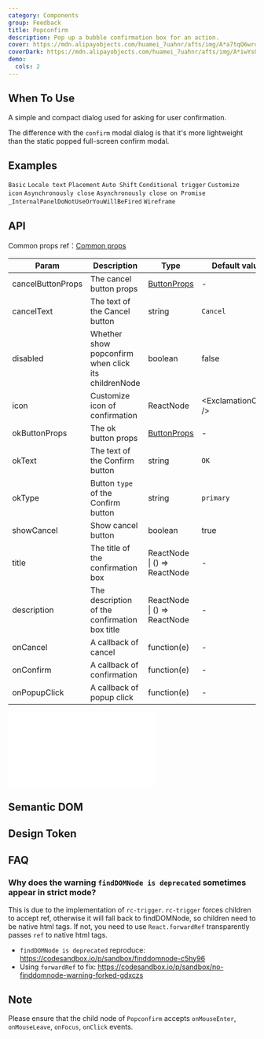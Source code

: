 ```yaml
---
category: Components
group: Feedback
title: Popconfirm
description: Pop up a bubble confirmation box for an action.
cover: https://mdn.alipayobjects.com/huamei_7uahnr/afts/img/A*a7tqQ6wrdeAAAAAAAAAAAAAADrJ8AQ/original
coverDark: https://mdn.alipayobjects.com/huamei_7uahnr/afts/img/A*iwYsQpeFcB0AAAAAAAAAAAAADrJ8AQ/original
demo:
  cols: 2
---
```


## When To Use

A simple and compact dialog used for asking for user confirmation.

The difference with the `confirm` modal dialog is that it's more lightweight than the static popped full-screen confirm modal.

## Examples

<!-- prettier-ignore -->
<code src="./demo/basic.tsx">Basic</code>
<code src="./demo/locale.tsx">Locale text</code>
<code src="./demo/placement.tsx">Placement</code>
<code src="./demo/shift.tsx" iframe="300">Auto Shift</code>
<code src="./demo/dynamic-trigger.tsx">Conditional trigger</code>
<code src="./demo/icon.tsx">Customize icon</code>
<code src="./demo/async.tsx">Asynchronously close</code>
<code src="./demo/promise.tsx">Asynchronously close on Promise</code>
<code src="./demo/render-panel.tsx" debug>_InternalPanelDoNotUseOrYouWillBeFired</code>
<code src="./demo/wireframe.tsx" debug>Wireframe</code>

## API

Common props ref：[Common props](/docs/react/common-props)

| Param | Description | Type | Default value | Version |
| --- | --- | --- | --- | --- |
| cancelButtonProps | The cancel button props | [ButtonProps](/components/button/#api) | - |  |
| cancelText | The text of the Cancel button | string | `Cancel` |  |
| disabled | Whether show popconfirm when click its childrenNode | boolean | false |  |
| icon | Customize icon of confirmation | ReactNode | &lt;ExclamationCircle /> |  |
| okButtonProps | The ok button props | [ButtonProps](/components/button/#api) | - |  |
| okText | The text of the Confirm button | string | `OK` |  |
| okType | Button `type` of the Confirm button | string | `primary` |  |
| showCancel | Show cancel button | boolean | true | 4.18.0 |
| title | The title of the confirmation box | ReactNode \| () => ReactNode | - |  |
| description | The description of the confirmation box title | ReactNode \| () => ReactNode | - | 5.1.0 |
| onCancel | A callback of cancel | function(e) | - |  |
| onConfirm | A callback of confirmation | function(e) | - |  |
| onPopupClick | A callback of popup click | function(e) | - | 5.5.0 |

<!-- Common API -->

<embed src="../tooltip/shared/sharedProps.en-US.md"></embed>

## Semantic DOM

<code src="./demo/_semantic.tsx" simplify="true"></code>

## Design Token

<ComponentTokenTable component="Popconfirm"></ComponentTokenTable>

## FAQ

### Why does the warning `findDOMNode is deprecated` sometimes appear in strict mode?

This is due to the implementation of `rc-trigger`. `rc-trigger` forces children to accept ref, otherwise it will fall back to findDOMNode, so children need to be native html tags. If not, you need to use `React.forwardRef` transparently passes `ref` to native html tags.

- `findDOMNode is deprecated` reproduce: <https://codesandbox.io/p/sandbox/finddomnode-c5hy96>
- Using `forwardRef` to fix: <https://codesandbox.io/p/sandbox/no-finddomnode-warning-forked-gdxczs>

## Note

Please ensure that the child node of `Popconfirm` accepts `onMouseEnter`, `onMouseLeave`, `onFocus`, `onClick` events.
